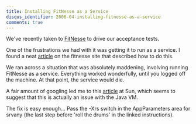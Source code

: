 ```yaml
---
title: Installing FitNesse as a Service
disqus_identifier: 2006-04-installing-fitnesse-as-a-service
comments: true
---
```


We've recently taken to [FitNesse][1] to drive our acceptance tests.

One of the frustrations we had with it was getting it to run as a service. I found a neat [article][2] on the fitnesse site that described how to do this.

We ran across a situation that was absolutely maddening, involving running FitNesse as a service. Everything worked wonderfully, until you logged off the machine. At that point, the service would die.

A fair amount of googling led me to this [article][3] at Sun, which seems to suggest that this is actually an issue with the Java VM. 

The fix is easy enough... Pass the -Xrs switch in the AppParameters area for srvany (the last step before 'roll the drums' in the linked instructions).

[1]:http://www.fitnesse.org
[2]:http://fitnesse.org/InstallingFitNesseAsaService
[3]:http://bugs.sun.com/bugdatabase/view_bug.do?bug_id=4323062

